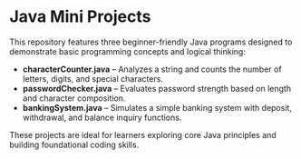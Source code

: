 # Java Mini Projects

This repository features three beginner-friendly Java programs designed to demonstrate basic programming concepts and logical thinking:

- **characterCounter.java** – Analyzes a string and counts the number of letters, digits, and special characters.
- **passwordChecker.java** – Evaluates password strength based on length and character composition.
- **bankingSystem.java** – Simulates a simple banking system with deposit, withdrawal, and balance inquiry functions.

These projects are ideal for learners exploring core Java principles and building foundational coding skills.

